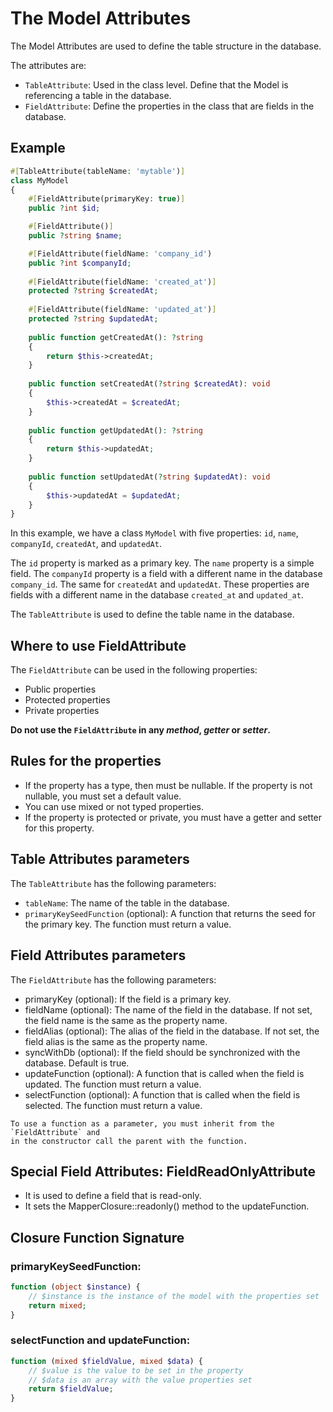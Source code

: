 # The Model Attributes

The Model Attributes are used to define the table structure in the database. 

The attributes are:

* `TableAttribute`: Used in the class level. Define that the Model is referencing a table in the database.
* `FieldAttribute`: Define the properties in the class that are fields in the database.

## Example

```php
#[TableAttribute(tableName: 'mytable')]
class MyModel
{
    #[FieldAttribute(primaryKey: true)]
    public ?int $id;

    #[FieldAttribute()]
    public ?string $name;

    #[FieldAttribute(fieldName: 'company_id')
    public ?int $companyId;
    
    #[FieldAttribute(fieldName: 'created_at')]
    protected ?string $createdAt;
    
    #[FieldAttribute(fieldName: 'updated_at')]
    protected ?string $updatedAt;
    
    public function getCreatedAt(): ?string
    {
        return $this->createdAt;
    }
    
    public function setCreatedAt(?string $createdAt): void
    {
        $this->createdAt = $createdAt;
    }
    
    public function getUpdatedAt(): ?string
    {
        return $this->updatedAt;
    }
    
    public function setUpdatedAt(?string $updatedAt): void
    {
        $this->updatedAt = $updatedAt;
    }
}
```

In this example, we have a class `MyModel` with five properties: `id`, `name`, `companyId`, `createdAt`, and `updatedAt`.

The `id` property is marked as a primary key. The `name` property is a simple field. 
The `companyId` property is a field with a different name in the database `company_id`.
The same for `createdAt` and `updatedAt`. These properties are fields with a different name in the database `created_at` and `updated_at`.

The `TableAttribute` is used to define the table name in the database.

## Where to use FieldAttribute

The `FieldAttribute` can be used in the following properties:

* Public properties
* Protected properties
* Private properties

**Do not use the `FieldAttribute` in any _method_, _getter_ or _setter_.**

## Rules for the properties

* If the property has a type, then must be nullable. If the property is not nullable, you must set a default value.
* You can use mixed or not typed properties.
* If the property is protected or private, you must have a getter and setter for this property.

## Table Attributes parameters

The `TableAttribute` has the following parameters:

* `tableName`: The name of the table in the database.
* `primaryKeySeedFunction` (optional): A function that returns the seed for the primary key. The function must return a value.

## Field Attributes parameters

The `FieldAttribute` has the following parameters:

* primaryKey (optional): If the field is a primary key.
* fieldName (optional): The name of the field in the database. If not set, the field name is the same as the property name.
* fieldAlias (optional): The alias of the field in the database. If not set, the field alias is the same as the property name.
* syncWithDb (optional): If the field should be synchronized with the database. Default is true.
* updateFunction (optional): A function that is called when the field is updated. The function must return a value.
* selectFunction (optional): A function that is called when the field is selected. The function must return a value.

```tip
To use a function as a parameter, you must inherit from the `FieldAttribute` and
in the constructor call the parent with the function.
```

## Special Field Attributes: FieldReadOnlyAttribute

* It is used to define a field that is read-only.
* It sets the MapperClosure::readonly() method to the updateFunction.

## Closure Function Signature

### primaryKeySeedFunction:

```php
function (object $instance) {
    // $instance is the instance of the model with the properties set
    return mixed;
}
```

### selectFunction and updateFunction:

```php
function (mixed $fieldValue, mixed $data) {
    // $value is the value to be set in the property
    // $data is an array with the value properties set
    return $fieldValue;
}
```


